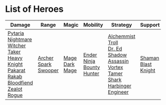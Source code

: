 # List of Heroes

|Damage|Range|Magic|Mobility|Strategy|Support|Hexbane|
|---|---|---|---|---|---|---|
[Pytaria](Damage/Pytaria.md)<br>[Nightmare](Damage/Nightmare.md)<br>[Witcher](Damage/Witcher.md)<br>[Taker](Damage/Taker.md)<br>[Heavy Knight](Damage/HeavyKnight.md)<br>[Pakarat Rakab](Damage/PakaratRakab.md)<br>[Bloodfiend](Damage/Bloodfiend.md)<br>[Zealot](Damage/Zealot.md)<br>[Rogue](Damage/Rogue.md) | [Archer](Range/Archer.md)<br>[Spark](Range/Spark.md)<br>[Swooper](Range/Swooper.md) | [Mage](Magic/Mage.md)<br>[Dark Mage](Magic/DarkMage.md) | [Ender](Mobility/Ender.md)<br>[Ninja](Mobility/Ninja.md)<br>[Bounty Hunter](Mobility/BountyHunter.md) |  [Alchemmist](Strategy/Alchemist.md)<br>[Troll](Strategy/Troll.md)<br>[Dr. Ed](Strategy/Doctor.md)<br>[Shadow Assassin](Strategy/ShadowAssassin.md)<br>[Vortex](Strategy/Vortex.md)<br>[Tamer](Strategy/Tamer.md)<br>[Shark](Strategy/Shark.md)<br>[Harbinger](Strategy/Harbinger.md)<br>[Engineer](Strategy/Engineer.md) | [Shaman](Support/Shaman.md) <br> [Blast Knight](Defence/BlastKnight.md)| [Frostbite](Hexbane/Frostbite.md)<br>[Juju](Hexbane/Juju.md)<br>[Cryptshade](Hexbane/Cryptshade.md)

<!-- <table style="width: 100%">
    <tr>
        <td style="text-align: center;font-size: 40px">Damage</td>
        <td style="text-align: center;font-size: 40px">Range</td>
        <td style="text-align: center;font-size: 40px">Range</td>
        <td style="text-align: center;font-size: 40px">Defence</td>
        <td style="text-align: center;font-size: 40px">Mobility</td>
        <td style="text-align: center;font-size: 40px">Strategy</td>
        <td style="text-align: center;font-size: 40px">Support</td>
        <td style="text-align: center;font-size: 40px">Hexbane</td>
    </tr>
    <tr>
        <td style="text-align: center;font-size: 40px;vertical-align: top;">
            <a href="Damage/Pytaria.md">Pytaria</a>
            <br>Nightmare
            <br>Witcher
            <br>Taker
            <br>Heavy Knight
            <br>Pakarat Rakab
            <br>Bloodfiend
            <br>Zealot
            <br>Rogue
        </td>
        <td style="text-align: center;font-size: 40px;vertical-align: top;">
            Archer
            <br>Spark
            <br>Swooper
        </td>
        <td style="text-align: center;font-size: 40px;vertical-align: top;">
            Mage
            <br>Dark Mage
        </td>
        <td style="text-align: center;font-size: 40px;vertical-align: top;">
            Blast Knight
        </td>
        <td style="text-align: center;font-size: 40px;vertical-align: top;">
            Ender
            <br>Ninja
            <br>Bounty Hunter
        </td>
        <td style="text-align: center;font-size: 40px;vertical-align: top;">
            Alchemmist
            <br>Troll
            <br>Dr. Ed
            <br>Shadow Assassin
            <br>Vortex
            <br>Tamer
            <br>Shark
            <br>Harbinger
            <br>Engineer
        </td>
        <td style="text-align: center;font-size: 40px">
            Shaman
        </td>
        <td style="text-align: center;font-size: 40px">
            Frostbite
        <br>Juju
        <br>Cryptshade
        </td>
    </tr>
</table> -->